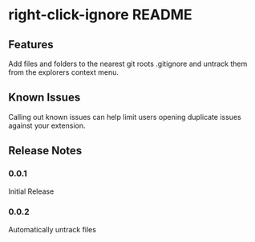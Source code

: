 # right-click-ignore README
## Features

Add files and folders to the nearest git roots .gitignore and untrack them from the explorers context menu.

## Known Issues

Calling out known issues can help limit users opening duplicate issues against your extension.

## Release Notes
### 0.0.1

Initial Release

### 0.0.2

Automatically untrack files